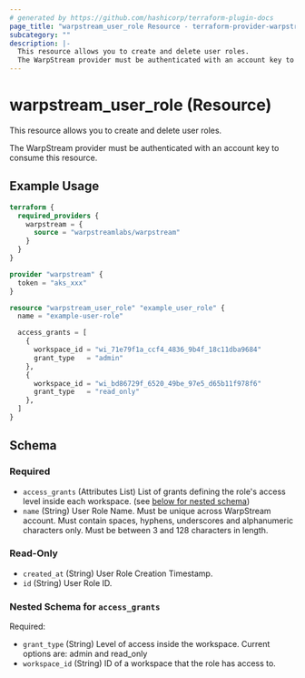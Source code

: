 ```yaml
---
# generated by https://github.com/hashicorp/terraform-plugin-docs
page_title: "warpstream_user_role Resource - terraform-provider-warpstream"
subcategory: ""
description: |-
  This resource allows you to create and delete user roles.
  The WarpStream provider must be authenticated with an account key to consume this resource.
---
```


# warpstream_user_role (Resource)

This resource allows you to create and delete user roles.

The WarpStream provider must be authenticated with an account key to consume this resource.

## Example Usage

```terraform
terraform {
  required_providers {
    warpstream = {
      source = "warpstreamlabs/warpstream"
    }
  }
}

provider "warpstream" {
  token = "aks_xxx"
}

resource "warpstream_user_role" "example_user_role" {
  name = "example-user-role"

  access_grants = [
    {
      workspace_id = "wi_71e79f1a_ccf4_4836_9b4f_18c11dba9684"
      grant_type   = "admin"
    },
    {
      workspace_id = "wi_bd86729f_6520_49be_97e5_d65b11f978f6"
      grant_type   = "read_only"
    },
  ]
}
```

<!-- schema generated by tfplugindocs -->
## Schema

### Required

- `access_grants` (Attributes List) List of grants defining the role's access level inside each workspace. (see [below for nested schema](#nestedatt--access_grants))
- `name` (String) User Role Name. Must be unique across WarpStream account. Must contain spaces, hyphens, underscores and alphanumeric characters only. Must be between 3 and 128 characters in length.

### Read-Only

- `created_at` (String) User Role Creation Timestamp.
- `id` (String) User Role ID.

<a id="nestedatt--access_grants"></a>
### Nested Schema for `access_grants`

Required:

- `grant_type` (String) Level of access inside the workspace. Current options are: admin and read_only
- `workspace_id` (String) ID of a workspace that the role has access to.
